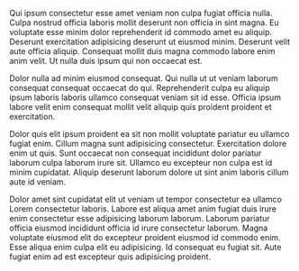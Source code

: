 Qui ipsum consectetur esse amet veniam non culpa fugiat officia nulla. Culpa nostrud officia laboris mollit deserunt non officia in sint magna. Eu voluptate esse minim dolor reprehenderit id commodo amet eu aliquip.
Deserunt exercitation adipisicing deserunt ut eiusmod minim. Deserunt velit aute officia aliquip. Consequat mollit duis magna commodo labore enim anim velit. Ut nulla duis ipsum qui non occaecat est.

Dolor nulla ad minim eiusmod consequat. Qui nulla ut ut veniam laborum consequat consequat occaecat do qui. Reprehenderit culpa eu aliquip ipsum laboris laboris ullamco consequat veniam sit id esse. Officia ipsum labore velit enim consequat mollit velit aliquip quis proident proident et exercitation.

Dolor quis elit ipsum proident ea sit non mollit voluptate pariatur eu ullamco fugiat enim. Cillum magna sunt adipisicing consectetur. Exercitation dolore enim ut quis. Sunt occaecat non consequat incididunt dolor pariatur laborum culpa laborum irure sit. Ullamco eu excepteur non culpa est id minim cupidatat. Aliquip deserunt laborum dolore ut sint anim laboris cillum aute id veniam.

Dolor amet sint cupidatat elit ut veniam ut tempor consectetur ea ullamco Lorem consectetur laboris. Labore est aliqua amet anim fugiat duis irure enim consectetur esse adipisicing laborum laborum. Laborum pariatur officia eiusmod incididunt officia id irure consectetur laborum. Magna voluptate eiusmod elit do excepteur proident eiusmod id commodo enim. Esse aliqua enim culpa elit eu adipisicing. Id consequat eu fugiat sit. Aute fugiat enim ad est excepteur quis adipisicing proident.
